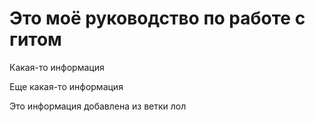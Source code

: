 # Это моё руководство по работе с гитом

Какая-то информация

Еще какая-то информация

Это информация добавлена из ветки лол